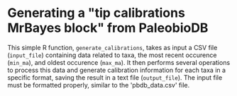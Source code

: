 # Generating a "tip calibrations MrBayes block" from PaleobioDB
This simple R function, `generate_calibrations`, takes as input a CSV file (`input_file`) containing data related to taxa, the most recent occurence (`min_ma`), and oldest occurence (`max_ma`). It then performs several operations to process this data and generate calibration information for each taxa in a specific format, saving the result in a text file (`output_file`). The input file must be formatted properly, similar to the 'pbdb_data.csv' file.

